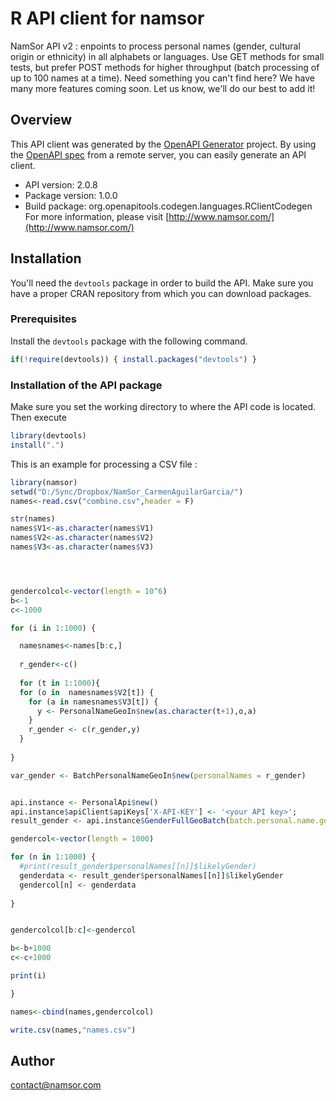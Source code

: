 # R API client for namsor

NamSor API v2 : enpoints to process personal names (gender, cultural origin or ethnicity) in all alphabets or languages. Use GET methods for small tests, but prefer POST methods for higher throughput (batch processing of up to 100 names at a time). Need something you can't find here? We have many more features coming soon. Let us know, we'll do our best to add it! 

## Overview
This API client was generated by the [OpenAPI Generator](https://openapi-generator.tech) project. By using the [OpenAPI spec](https://openapis.org) from a remote server, you can easily generate an API client.

- API version: 2.0.8
- Package version: 1.0.0
- Build package: org.openapitools.codegen.languages.RClientCodegen
For more information, please visit [http://www.namsor.com/](http://www.namsor.com/)

## Installation
You'll need the `devtools` package in order to build the API.
Make sure you have a proper CRAN repository from which you can download packages.

### Prerequisites
Install the `devtools` package with the following command.
```R
if(!require(devtools)) { install.packages("devtools") }
```

### Installation of the API package
Make sure you set the working directory to where the API code is located.
Then execute
```R
library(devtools)
install(".")
```
This is an example for processing a CSV file : 
```R
library(namsor)
setwd("D:/Sync/Dropbox/NamSor_CarmenAguilarGarcia/")
names<-read.csv("combine.csv",header = F)

str(names)
names$V1<-as.character(names$V1)
names$V2<-as.character(names$V2)
names$V3<-as.character(names$V3)




gendercolcol<-vector(length = 10^6)
b<-1
c<-1000

for (i in 1:1000) {

  namesnames<-names[b:c,]
 
  r_gender<-c()
   
  for (t in 1:1000){
  for (o in  namesnames$V2[t]) {
    for (a in namesnames$V3[t]) {
      y <- PersonalNameGeoIn$new(as.character(t+1),o,a)
    }
    r_gender <- c(r_gender,y) 
  }
  
}

var_gender <- BatchPersonalNameGeoIn$new(personalNames = r_gender)


api.instance <- PersonalApi$new()
api.instance$apiClient$apiKeys['X-API-KEY'] <- '<your API key>';
result_gender <- api.instance$GenderFullGeoBatch(batch.personal.name.geo.in=var_gender)

gendercol<-vector(length = 1000)

for (n in 1:1000) {
  #print(result_gender$personalNames[[n]]$likelyGender)
  genderdata <- result_gender$personalNames[[n]]$likelyGender
  gendercol[n] <- genderdata
  
}


gendercolcol[b:c]<-gendercol

b<-b+1000
c<-c+1000

print(i)

}

names<-cbind(names,gendercolcol)

write.csv(names,"names.csv")

```


## Author

contact@namsor.com

